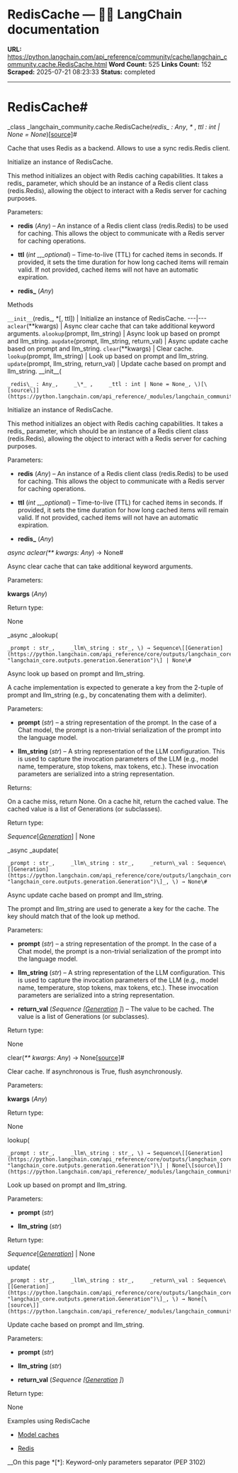 # RedisCache — 🦜🔗 LangChain  documentation

**URL:** https://python.langchain.com/api_reference/community/cache/langchain_community.cache.RedisCache.html
**Word Count:** 525
**Links Count:** 152
**Scraped:** 2025-07-21 08:23:33
**Status:** completed

---

# RedisCache\#

_class _langchain\_community.cache.RedisCache\(_redis\_ : Any_, _\*_ , _ttl : int | None = None_\)[\[source\]](https://python.langchain.com/api_reference/_modules/langchain_community/cache.html#RedisCache)\#     

Cache that uses Redis as a backend. Allows to use a sync redis.Redis client.

Initialize an instance of RedisCache.

This method initializes an object with Redis caching capabilities. It takes a redis\_ parameter, which should be an instance of a Redis client class \(redis.Redis\), allowing the object to interact with a Redis server for caching purposes.

Parameters:     

  * **redis** \(_Any_\) – An instance of a Redis client class \(redis.Redis\) to be used for caching. This allows the object to communicate with a Redis server for caching operations.

  * **ttl** \(_int_ _,__optional_\) – Time-to-live \(TTL\) for cached items in seconds. If provided, it sets the time duration for how long cached items will remain valid. If not provided, cached items will not have an automatic expiration.

  * **redis\_** \(_Any_\)

Methods

`__init__`\(redis\_, \*\[, ttl\]\) | Initialize an instance of RedisCache.   ---|---   `aclear`\(\*\*kwargs\) | Async clear cache that can take additional keyword arguments.   `alookup`\(prompt, llm\_string\) | Async look up based on prompt and llm\_string.   `aupdate`\(prompt, llm\_string, return\_val\) | Async update cache based on prompt and llm\_string.   `clear`\(\*\*kwargs\) | Clear cache.   `lookup`\(prompt, llm\_string\) | Look up based on prompt and llm\_string.   `update`\(prompt, llm\_string, return\_val\) | Update cache based on prompt and llm\_string.      \_\_init\_\_\(

    _redis\_ : Any_,     _\*_ ,     _ttl : int | None = None_, \)[\[source\]](https://python.langchain.com/api_reference/_modules/langchain_community/cache.html#RedisCache.__init__)\#     

Initialize an instance of RedisCache.

This method initializes an object with Redis caching capabilities. It takes a redis\_ parameter, which should be an instance of a Redis client class \(redis.Redis\), allowing the object to interact with a Redis server for caching purposes.

Parameters:     

  * **redis** \(_Any_\) – An instance of a Redis client class \(redis.Redis\) to be used for caching. This allows the object to communicate with a Redis server for caching operations.

  * **ttl** \(_int_ _,__optional_\) – Time-to-live \(TTL\) for cached items in seconds. If provided, it sets the time duration for how long cached items will remain valid. If not provided, cached items will not have an automatic expiration.

  * **redis\_** \(_Any_\)

_async _aclear\(_\*\* kwargs: Any_\) → None\#     

Async clear cache that can take additional keyword arguments.

Parameters:     

**kwargs** \(_Any_\)

Return type:     

None

_async _alookup\(

    _prompt : str_,     _llm\_string : str_, \) → Sequence\[[Generation](https://python.langchain.com/api_reference/core/outputs/langchain_core.outputs.generation.Generation.html#langchain_core.outputs.generation.Generation "langchain_core.outputs.generation.Generation")\] | None\#     

Async look up based on prompt and llm\_string.

A cache implementation is expected to generate a key from the 2-tuple of prompt and llm\_string \(e.g., by concatenating them with a delimiter\).

Parameters:     

  * **prompt** \(_str_\) – a string representation of the prompt. In the case of a Chat model, the prompt is a non-trivial serialization of the prompt into the language model.

  * **llm\_string** \(_str_\) – A string representation of the LLM configuration. This is used to capture the invocation parameters of the LLM \(e.g., model name, temperature, stop tokens, max tokens, etc.\). These invocation parameters are serialized into a string representation.

Returns:     

On a cache miss, return None. On a cache hit, return the cached value. The cached value is a list of Generations \(or subclasses\).

Return type:     

_Sequence_\[[_Generation_](https://python.langchain.com/api_reference/core/outputs/langchain_core.outputs.generation.Generation.html#langchain_core.outputs.generation.Generation "langchain_core.outputs.generation.Generation")\] | None

_async _aupdate\(

    _prompt : str_,     _llm\_string : str_,     _return\_val : Sequence\[[Generation](https://python.langchain.com/api_reference/core/outputs/langchain_core.outputs.generation.Generation.html#langchain_core.outputs.generation.Generation "langchain_core.outputs.generation.Generation")\]_, \) → None\#     

Async update cache based on prompt and llm\_string.

The prompt and llm\_string are used to generate a key for the cache. The key should match that of the look up method.

Parameters:     

  * **prompt** \(_str_\) – a string representation of the prompt. In the case of a Chat model, the prompt is a non-trivial serialization of the prompt into the language model.

  * **llm\_string** \(_str_\) – A string representation of the LLM configuration. This is used to capture the invocation parameters of the LLM \(e.g., model name, temperature, stop tokens, max tokens, etc.\). These invocation parameters are serialized into a string representation.

  * **return\_val** \(_Sequence_ _\[_[_Generation_](https://python.langchain.com/api_reference/core/outputs/langchain_core.outputs.generation.Generation.html#langchain_core.outputs.generation.Generation "langchain_core.outputs.generation.Generation") _\]_\) – The value to be cached. The value is a list of Generations \(or subclasses\).

Return type:     

None

clear\(_\*\* kwargs: Any_\) → None[\[source\]](https://python.langchain.com/api_reference/_modules/langchain_community/cache.html#RedisCache.clear)\#     

Clear cache. If asynchronous is True, flush asynchronously.

Parameters:     

**kwargs** \(_Any_\)

Return type:     

None

lookup\(

    _prompt : str_,     _llm\_string : str_, \) → Sequence\[[Generation](https://python.langchain.com/api_reference/core/outputs/langchain_core.outputs.generation.Generation.html#langchain_core.outputs.generation.Generation "langchain_core.outputs.generation.Generation")\] | None[\[source\]](https://python.langchain.com/api_reference/_modules/langchain_community/cache.html#RedisCache.lookup)\#     

Look up based on prompt and llm\_string.

Parameters:     

  * **prompt** \(_str_\)

  * **llm\_string** \(_str_\)

Return type:     

_Sequence_\[[_Generation_](https://python.langchain.com/api_reference/core/outputs/langchain_core.outputs.generation.Generation.html#langchain_core.outputs.generation.Generation "langchain_core.outputs.generation.Generation")\] | None

update\(

    _prompt : str_,     _llm\_string : str_,     _return\_val : Sequence\[[Generation](https://python.langchain.com/api_reference/core/outputs/langchain_core.outputs.generation.Generation.html#langchain_core.outputs.generation.Generation "langchain_core.outputs.generation.Generation")\]_, \) → None[\[source\]](https://python.langchain.com/api_reference/_modules/langchain_community/cache.html#RedisCache.update)\#     

Update cache based on prompt and llm\_string.

Parameters:     

  * **prompt** \(_str_\)

  * **llm\_string** \(_str_\)

  * **return\_val** \(_Sequence_ _\[_[_Generation_](https://python.langchain.com/api_reference/core/outputs/langchain_core.outputs.generation.Generation.html#langchain_core.outputs.generation.Generation "langchain_core.outputs.generation.Generation") _\]_\)

Return type:     

None

Examples using RedisCache

  * [Model caches](https://python.langchain.com/docs/integrations/llm_caching/)

  * [Redis](https://python.langchain.com/docs/integrations/providers/redis/)

__On this page   *[\*]: Keyword-only parameters separator (PEP 3102)